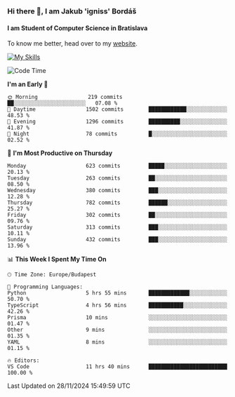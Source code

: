 ### Hi there 👋, I am Jakub 'igniss' Bordáš

#### I am Student of Computer Science in Bratislava
To know me better, head over to my [website](https://bordas.sk).

[![My Skills](https://skillicons.dev/icons?i=js,html,css,figma,svelte,java,kotlin,python,postgresql,typescript,nest,nodejs)](https://bordas.sk)


<!--START_SECTION:waka-->
![Code Time](http://img.shields.io/badge/Code%20Time-1%2C597%20hrs%2010%20mins-blue)

**I'm an Early 🐤** 

```text
🌞 Morning                219 commits         ██░░░░░░░░░░░░░░░░░░░░░░░   07.08 % 
🌆 Daytime                1502 commits        ████████████░░░░░░░░░░░░░   48.53 % 
🌃 Evening                1296 commits        ██████████░░░░░░░░░░░░░░░   41.87 % 
🌙 Night                  78 commits          █░░░░░░░░░░░░░░░░░░░░░░░░   02.52 % 
```
📅 **I'm Most Productive on Thursday** 

```text
Monday                   623 commits         █████░░░░░░░░░░░░░░░░░░░░   20.13 % 
Tuesday                  263 commits         ██░░░░░░░░░░░░░░░░░░░░░░░   08.50 % 
Wednesday                380 commits         ███░░░░░░░░░░░░░░░░░░░░░░   12.28 % 
Thursday                 782 commits         ██████░░░░░░░░░░░░░░░░░░░   25.27 % 
Friday                   302 commits         ██░░░░░░░░░░░░░░░░░░░░░░░   09.76 % 
Saturday                 313 commits         ███░░░░░░░░░░░░░░░░░░░░░░   10.11 % 
Sunday                   432 commits         ███░░░░░░░░░░░░░░░░░░░░░░   13.96 % 
```


📊 **This Week I Spent My Time On** 

```text
🕑︎ Time Zone: Europe/Budapest

💬 Programming Languages: 
Python                   5 hrs 55 mins       █████████████░░░░░░░░░░░░   50.70 % 
TypeScript               4 hrs 56 mins       ███████████░░░░░░░░░░░░░░   42.26 % 
Prisma                   10 mins             ░░░░░░░░░░░░░░░░░░░░░░░░░   01.47 % 
Other                    9 mins              ░░░░░░░░░░░░░░░░░░░░░░░░░   01.35 % 
YAML                     8 mins              ░░░░░░░░░░░░░░░░░░░░░░░░░   01.15 % 

🔥 Editors: 
VS Code                  11 hrs 40 mins      █████████████████████████   100.00 % 
```


 Last Updated on 28/11/2024 15:49:59 UTC
<!--END_SECTION:waka-->

